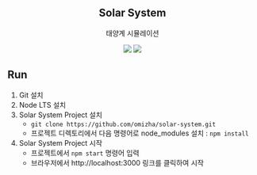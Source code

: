 <h2 align="middle">Solar System</h2>
<p align="middle">태양계 시뮬레이션</p>
<p align="middle">
    <img src="https://img.shields.io/badge/tech-ReactJS-blue" />
    <img src="https://img.shields.io/badge/tech-ThreeJS-lightgrey" />
</p>

## Run
1. Git 설치
2. Node LTS 설치
3. Solar System Project 설치
    - `git clone https://github.com/omizha/solar-system.git`
    - 프로젝트 디렉토리에서 다음 명령어로 node_modules 설치 : `npm install`
4. Solar System Project 시작
    - 프로젝트에서 `npm start` 명령어 입력
    - 브라우저에서 http://localhost:3000 링크를 클릭하여 시작